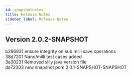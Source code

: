 ```yaml
---
id: snapshotnotes
title: Release Notes
sidebar_label: Release Notes
---
```


## Version 2.0.2-SNAPSHOT
b286831 ensure integrity on sub milli save operations</br>
38d7201 Nano/milli test cases added</br>
3a30231 Removed silly java version file</br>
da72303 new snapshot pom 2.0.1-SNAPSHOT-SNAPSHOT</br>